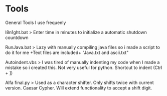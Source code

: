 # Tools
General Tools I use frequenly


l8n1ght.bat > Enter time in minutes to initialize a automatic shutdown countdown

RunJava.bat > Lazy with manually compiling java files so i made a script to do it for me +Text files are included+ "Java.txt and ascii.txt"

Autoindent.vbs > I was tired of manually indenting my code when I made a mistake so i created this. Not very useful for python. Shortcut to indent (Ctrl + ])

Alfa final.py > Used as a character shifter. Only shifts twice with current version. Caesar Cypher. Will extend functionality to accept a shift digit.
  
